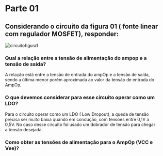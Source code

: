 # Parte 01

## Considerando o circuito da figura 01 ( fonte linear com regulador MOSFET), responder:

![circuitofigura1](https://i.imgur.com/dawhH6h.jpg)

### Qual a relação entre a tensão de alimentação do ampop e a tensão de saída?

A relação está entre a tensão de entrada do ampOp e a tensão de saída, sendo a última menor porém aproximada ao valor da tensão de entrada do AmpOp.

### O que devemos considerar para esse circuito operar como um LDO?

Para o circuito operar como um LDO ( Low Dropout), a queda de tensão precisa ser muito baixa quando em condução, com tensões entre 0,1V a 0,5V. No caso desse circuito foi usado um dobrador de tensão para chegar a tensão desejada.

### Como obter as tensões de alimentação para o AmpOp (VCC e Vee)?


